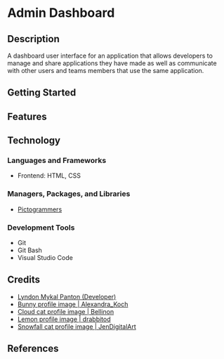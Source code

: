 # Admin Dashboard

## Description

A dashboard user interface for an application that allows developers to manage
and share applications they have made as well as communicate with other users
and teams members that use the same application.

## Getting Started

## Features

## Technology

### Languages and Frameworks

- Frontend: HTML, CSS

### Managers, Packages, and Libraries

- [Pictogrammers](https://pictogrammers.com/library/mdi/)

### Development Tools

- Git
- Git Bash
- Visual Studio Code

## Credits

- [Lyndon Mykal Panton (Developer)](https://github.com/lyndonpanton)
- [Bunny profile image | Alexandra_Koch](https://pixabay.com/illustrations/cartoon-easter-bunny-cartoon-bunny-7011655/)
- [Cloud cat profile image | Bellinon](https://pixabay.com/vectors/cat-cloud-heart-kitten-cute-crown-3182830/)
- [Lemon profile image | drabbitod](https://pixabay.com/vectors/lemon-citrus-citric-fruit-yellow-7074240/)
- [Snowfall cat profile image | JenDigitalArt](https://pixabay.com/illustrations/cat-winter-cartoon-snowfall-snow-3643705/)

## References
